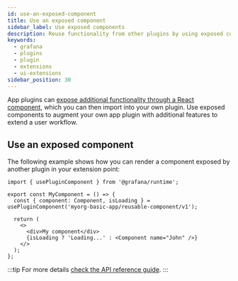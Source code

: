 ```yaml
---
id: use-an-exposed-component
title: Use an exposed component
sidebar_label: Use exposed components 
description: Reuse functionality from other plugins by using exposed components.
keywords:
  - grafana
  - plugins
  - plugin
  - extensions
  - ui-extensions
sidebar_position: 30
---
```


App plugins can [expose additional functionality through a React component](./expose-a-component.md), which you can then import into your own plugin. Use exposed components to augment your own app plugin with additional features to extend a user workflow.

## Use an exposed component

The following example shows how you can render a component exposed by another plugin in your extension point:

```tsx
import { usePluginComponent } from '@grafana/runtime';

export const MyComponent = () => {
  const { component: Component, isLoading } = usePluginComponent('myorg-basic-app/reusable-component/v1');

  return (
    <>
      <div>My component</div>
      {isLoading ? 'Loading...' : <Component name="John" />}
    </>
  );
};
```

:::tip
For more details [check the API reference guide](../../reference/ui-extensions-reference/ui-extensions.md).
:::